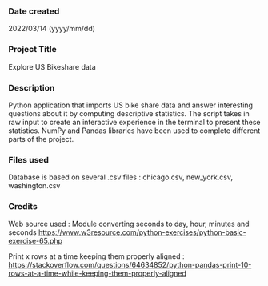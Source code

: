 ### Date created
2022/03/14 (yyyy/mm/dd)

### Project Title
Explore US Bikeshare data

### Description
Python application that imports US bike share data and answer interesting questions about it by computing descriptive statistics. The script takes in raw input to create an interactive experience in the terminal to present these statistics.
NumPy and Pandas libraries have been used to complete different parts of the project.

### Files used
Database is based on several .csv files :
chicago.csv, new_york.csv, washington.csv

### Credits
Web source used :
Module converting seconds to day, hour, minutes and seconds
https://www.w3resource.com/python-exercises/python-basic-exercise-65.php

Print x rows at a time keeping them properly aligned :
https://stackoverflow.com/questions/64634852/python-pandas-print-10-rows-at-a-time-while-keeping-them-properly-aligned

